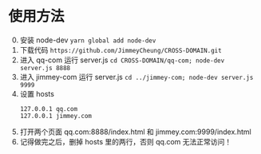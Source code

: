 # 使用方法

0. 安装 node-dev
    `yarn global add node-dev`
1. 下载代码 
    `https://github.com/JimmeyCheung/CROSS-DOMAIN.git`
2. 进入 qq-com 运行 server.js
    `cd CROSS-DOMAIN/qq-com; node-dev server.js 8888`
3. 进入 jimmey-com 运行 server.js
    `cd ../jimmey-com; node-dev server.js 9999`
4. 设置 hosts
    ```
    127.0.0.1 qq.com
    127.0.0.1 jimmey.com
    ```
5. 打开两个页面 qq.com:8888/index.html 和 jimmey.com:9999/index.html
6. 记得做完之后，删掉 hosts 里的两行，否则 qq.com 无法正常访问！
